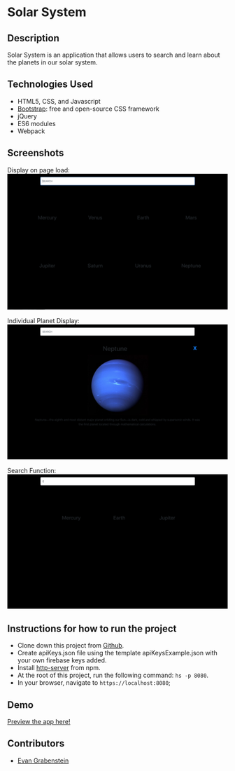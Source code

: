 # Solar System

## Description
Solar System is an application that allows users to search and learn about the planets in our solar system.

## Technologies Used

* HTML5, CSS, and Javascript
* [Bootstrap](https://getbootstrap.com/): free and open-source CSS framework
* jQuery
* ES6 modules
* Webpack

## Screenshots
Display on page load:
![on load](https://github.com/evangdesigns/solarSystem/blob/master/Screenshots/landing%20page.png?raw=true)

Individual Planet Display:
![planet displayed](https://github.com/evangdesigns/solarSystem/blob/master/Screenshots/planet%20display.png?raw=true)

Search Function:
![search function](https://github.com/evangdesigns/solarSystem/blob/master/Screenshots/search.png?raw=true)



## Instructions for how to run the project

* Clone down this project from [Github](https://github.com/evangdesigns/solarSystem).
* Create apiKeys.json file using the template apiKeysExample.json with your own firebase keys added.
* Install [http-server](https://www.npmjs.com/package/http-server) from npm.
* At the root of this project, run the following command: `hs -p 8080`.
* In your browser, navigate to `https://localhost:8080`;

## Demo
[Preview the app here!](#)

## Contributors

* [Evan Grabenstein](https://github.com/evangdesigns)